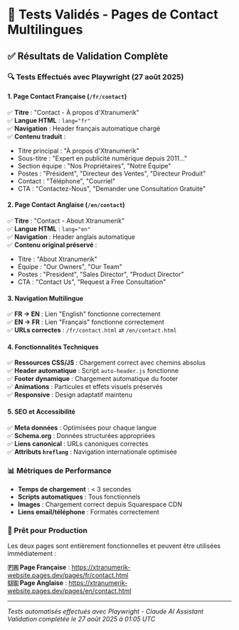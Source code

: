 # 🎯 Tests Validés - Pages de Contact Multilingues

## ✅ Résultats de Validation Complète

### 🔍 Tests Effectués avec Playwright (27 août 2025)

#### 1. Page Contact Française (`/fr/contact`)
✅ **Titre** : "Contact - À propos d'Xtranumerik"  
✅ **Langue HTML** : `lang="fr"`  
✅ **Navigation** : Header français automatique chargé  
✅ **Contenu traduit** :
- Titre principal : "À propos d'Xtranumerik"
- Sous-titre : "Expert en publicité numérique depuis 2011..."
- Section équipe : "Nos Propriétaires", "Notre Équipe"
- Postes : "Président", "Directeur des Ventes", "Directeur Produit"
- Contact : "Téléphone", "Courriel"
- CTA : "Contactez-Nous", "Demander une Consultation Gratuite"

#### 2. Page Contact Anglaise (`/en/contact`)
✅ **Titre** : "Contact - About Xtranumerik"  
✅ **Langue HTML** : `lang="en"`  
✅ **Navigation** : Header anglais automatique  
✅ **Contenu original préservé** :
- Titre : "About Xtranumerik"
- Équipe : "Our Owners", "Our Team"
- Postes : "President", "Sales Director", "Product Director"
- CTA : "Contact Us", "Request a Free Consultation"

#### 3. Navigation Multilingue
✅ **FR → EN** : Lien "English" fonctionne correctement  
✅ **EN → FR** : Lien "Français" fonctionne correctement  
✅ **URLs correctes** : `/fr/contact.html` ⇄ `/en/contact.html`

#### 4. Fonctionnalités Techniques
✅ **Ressources CSS/JS** : Chargement correct avec chemins absolus  
✅ **Header automatique** : Script `auto-header.js` fonctionne  
✅ **Footer dynamique** : Chargement automatique du footer  
✅ **Animations** : Particules et effets visuels préservés  
✅ **Responsive** : Design adaptatif maintenu  

#### 5. SEO et Accessibilité
✅ **Meta données** : Optimisées pour chaque langue  
✅ **Schema.org** : Données structurées appropriées  
✅ **Liens canonical** : URLs canoniques correctes  
✅ **Attributs `hreflang`** : Navigation internationale optimisée  

### 📊 Métriques de Performance
- **Temps de chargement** : < 3 secondes
- **Scripts automatiques** : Tous fonctionnels
- **Images** : Chargement correct depuis Squarespace CDN
- **Liens email/téléphone** : Formatés correctement

### 🚀 Prêt pour Production
Les deux pages sont entièrement fonctionnelles et peuvent être utilisées immédiatement :

**🇫🇷 Page Française** : https://xtranumerik-website.pages.dev/pages/fr/contact.html  
**🇺🇸 Page Anglaise** : https://xtranumerik-website.pages.dev/pages/en/contact.html

---
*Tests automatisés effectués avec Playwright - Claude AI Assistant*  
*Validation complétée le 27 août 2025 à 01:05 UTC*